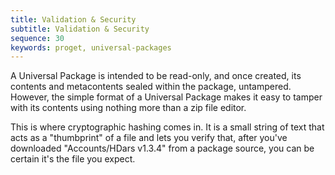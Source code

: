 ```yaml
---
title: Validation & Security
subtitle: Validation & Security
sequence: 30
keywords: proget, universal-packages
---
```

A Universal Package is intended to be read-only, and once created, its contents and metacontents sealed within the package, untampered. However, the simple format of a Universal Package makes it easy to tamper with its contents using nothing more than a zip file editor.

This is where cryptographic hashing comes in. It is a small string of text that acts as a "thumbprint" of a file and lets you verify that, after you've downloaded "Accounts/HDars v1.3.4" from a package source, you can be certain it's the file you expect.

